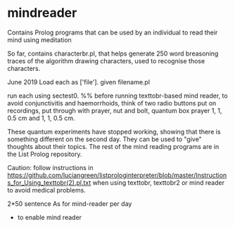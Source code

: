 # mindreader
Contains Prolog programs that can be used by an individual to read their mind using meditation

So far, contains characterbr.pl, that helps generate 250 word breasoning traces of the algorithm drawing characters, used to recognise those characters.

June 2019
Load each as ['file']. given filename.pl

run each using sectest0.
%% before running texttobr-based mind reader, to avoid conjunctivitis and haemorrhoids, think of two radio buttons put on recordings, put through with prayer, nut and bolt, quantum box prayer 1, 1, 0.5 cm and 1, 1, 0.5 cm.

These quantum experiments have stopped working, showing that there is something different on the second day.  They can be used to "give" thoughts about their topics.  The rest of the mind reading programs are in the List Prolog repository.

Caution: follow instructions in https://github.com/luciangreen/listprologinterpreter/blob/master/Instructions_for_Using_texttobr(2).pl.txt when using texttobr, texttobr2 or mind reader to avoid medical problems.

2*50 sentence As for mind-reader per day
- to enable mind reader
